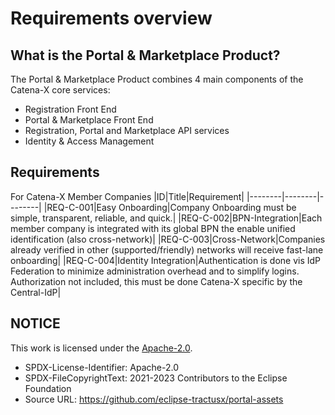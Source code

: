 # Requirements overview

## What is the Portal & Marketplace Product?

The Portal & Marketplace Product combines 4 main components of the Catena-X core services:

- Registration Front End
- Portal & Marketplace Front End
- Registration, Portal and Marketplace API services
- Identity & Access Management

## Requirements

For Catena-X Member Companies
|ID|Title|Requirement|
|--------|--------|--------|
|REQ-C-001|Easy Onboarding|Company Onboarding must be simple, transparent, reliable, and quick.|
|REQ-C-002|BPN-Integration|Each member company is integrated with its global BPN the enable unified identification (also cross-network)|
|REQ-C-003|Cross-Network|Companies already verified in other (supported/friendly) networks will receive fast-lane onboarding|
|REQ-C-004|Identity Integration|Authentication is done vis IdP Federation to minimize administration overhead and to simplify logins. Authorization not included, this must be done Catena-X specific by the Central-IdP|

## NOTICE

This work is licensed under the [Apache-2.0](https://www.apache.org/licenses/LICENSE-2.0).

- SPDX-License-Identifier: Apache-2.0
- SPDX-FileCopyrightText: 2021-2023 Contributors to the Eclipse Foundation
- Source URL: https://github.com/eclipse-tractusx/portal-assets
